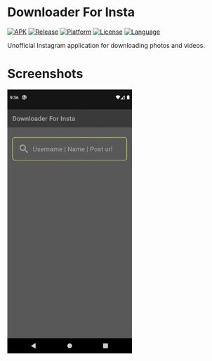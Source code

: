 # Downloader For Insta
[![APK](https://img.shields.io/badge/download-apk-brightgreen)](https://github.com/scnplt/downloader-for-insta/blob/master/app/release/dfi.apk?raw=true)
[![Release](https://img.shields.io/github/v/release/scnplt/downloader-for-insta?style=flat-square)](https://github.com/scnplt/downloader-for-insta/releases/)
[![Platform](https://img.shields.io/badge/platform-android-succes)](https://github.com/scnplt/downloader-for-insta/blob/master/app/build.gradle)
[![License](https://img.shields.io/hexpm/l/plug?style=flat-square)](https://github.com/scnplt/downloader-for-insta/blob/master/LICENSE)
[![Language](https://img.shields.io/badge/language-kotlin-red)](https://github.com/scnplt/downloader-for-insta/blob/master/app/build.gradle)

Unofficial Instagram application for downloading photos and videos.

# Screenshots
![](dfi.gif)
